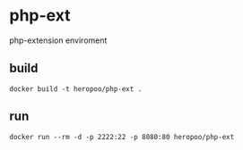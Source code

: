 # php-ext

php-extension enviroment

## build 
```
docker build -t heropoo/php-ext .
```

## run 
```
docker run --rm -d -p 2222:22 -p 8080:80 heropoo/php-ext
```